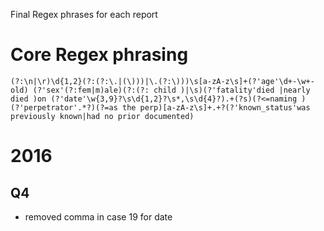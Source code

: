Final Regex phrases for each report

# Core Regex phrasing

``` regex /gmi
(?:\n|\r)\d{1,2}(?:(?:\.|(\)))|\.(?:\)))\s[a-zA-z\s]+(?'age'\d+-\w+-old) (?'sex'(?:fem|m)ale)(?:(?: child )|\s)(?'fatality'died |nearly died )on (?'date'\w{3,9}?\s\d{1,2}?\s*,\s\d{4}?).+(?s)(?<=naming )(?'perpetrator'.*?)(?=as the perp)[a-zA-z\s]+.+?(?'known_status'was previously known|had no prior documented)
```


# 2016

## Q4
- removed comma in case 19 for date
